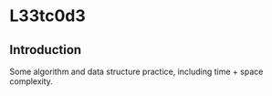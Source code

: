 # L33tc0d3
## Introduction
Some algorithm and data structure practice, including time + space complexity.